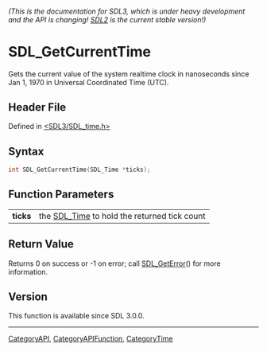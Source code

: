 ###### (This is the documentation for SDL3, which is under heavy development and the API is changing! [SDL2](https://wiki.libsdl.org/SDL2/) is the current stable version!)
# SDL_GetCurrentTime

Gets the current value of the system realtime clock in nanoseconds since Jan 1, 1970 in Universal Coordinated Time (UTC).

## Header File

Defined in [<SDL3/SDL_time.h>](https://github.com/libsdl-org/SDL/blob/main/include/SDL3/SDL_time.h)

## Syntax

```c
int SDL_GetCurrentTime(SDL_Time *ticks);

```

## Function Parameters

|               |                                                          |
| ------------- | -------------------------------------------------------- |
| **ticks**     | the [SDL_Time](SDL_Time) to hold the returned tick count |

## Return Value

Returns 0 on success or -1 on error; call [SDL_GetError](SDL_GetError)()
for more information.

## Version

This function is available since SDL 3.0.0.

----
[CategoryAPI](CategoryAPI), [CategoryAPIFunction](CategoryAPIFunction), [CategoryTime](CategoryTime)

